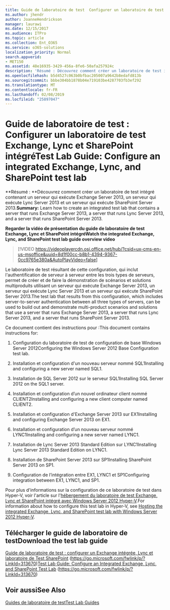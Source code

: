 ```yaml
---
title: Guide de laboratoire de test  Configurer un laboratoire de test Exchange, Lync et SharePoint intégré
ms.author: jhendr
author: JoanneHendrickson
manager: laurawi
ms.date: 12/15/2017
ms.audience: ITPro
ms.topic: article
ms.collection: Ent_O365
ms.service: o365-solutions
localization_priority: Normal
search.appverid:
- MET150
ms.assetid: 48e16935-3429-456a-8fe6-50afa257924c
description: 'Résumé : Découvrez comment créer un laboratoire de test intégré contenant un serveur qui exécute Exchange Server 2013, un serveur qui exécute Lync Server 2013 et un serveur qui exécute SharePoint Server 2013.'
ms.openlocfilehash: b5d4527c063b0bfbac205007a9642b8edafd813b
ms.sourcegitcommit: bbbe304bb1878b04e719103be4287703fb3ef292
ms.translationtype: MT
ms.contentlocale: fr-FR
ms.lasthandoff: 02/08/2019
ms.locfileid: "25897047"
---
```

# <a name="test-lab-guide-configure-an-integrated-exchange-lync-and-sharepoint-test-lab"></a><span data-ttu-id="8f3e9-103">Guide de laboratoire de test : Configurer un laboratoire de test Exchange, Lync et SharePoint intégré</span><span class="sxs-lookup"><span data-stu-id="8f3e9-103">Test Lab Guide: Configure an integrated Exchange, Lync, and SharePoint test lab</span></span>

 <span data-ttu-id="8f3e9-104">\*\*Résumé : \*\*Découvrez comment créer un laboratoire de test intégré contenant un serveur qui exécute Exchange Server 2013, un serveur qui exécute Lync Server 2013 et un serveur qui exécute SharePoint Server 2013.</span><span class="sxs-lookup"><span data-stu-id="8f3e9-104">**Summary:** Learn how to create an integrated test lab that contains a server that runs Exchange Server 2013, a server that runs Lync Server 2013, and a server that runs SharePoint Server 2013.</span></span>
 
<span data-ttu-id="8f3e9-105">**Regarder la vidéo de présentation du guide de laboratoire de test Exchange, Lync et SharePoint intégré**</span><span class="sxs-lookup"><span data-stu-id="8f3e9-105">**Watch the integrated Exchange, Lync, and SharePoint test lab guide overview video**</span></span>

> [!VIDEO https://videoplayercdn.osi.office.net/hub/?csid=ux-cms-en-us-msoffice&uuid=8d1f00cc-b8b1-4394-9367-0cc9765e380a&AutoPlayVideo=false]
 
<span data-ttu-id="8f3e9-106">Le laboratoire de test résultant de cette configuration, qui inclut l'authentification de serveur à serveur entre les trois types de serveurs, permet de créer et de faire la démonstration de scénarios et solutions multiproduits utilisant un serveur qui exécute Exchange Server 2013, un serveur qui exécute Lync Server 2013 et un serveur qui exécute SharePoint Server 2013.</span><span class="sxs-lookup"><span data-stu-id="8f3e9-106">The test lab that results from this configuration, which includes server-to-server authentication between all three types of servers, can be used to build out and demonstrate multi-product scenarios and solutions that use a server that runs Exchange Server 2013, a server that runs Lync Server 2013, and a server that runs SharePoint Server 2013.</span></span>
  
<span data-ttu-id="8f3e9-107">Ce document contient des instructions pour :</span><span class="sxs-lookup"><span data-stu-id="8f3e9-107">This document contains instructions for:</span></span>
  
1. <span data-ttu-id="8f3e9-108">Configuration du laboratoire de test de configuration de base Windows Server 2012</span><span class="sxs-lookup"><span data-stu-id="8f3e9-108">Configuring the Windows Server 2012 Base Configuration test lab.</span></span>
    
2. <span data-ttu-id="8f3e9-109">Installation et configuration d'un nouveau serveur nommé SQL1</span><span class="sxs-lookup"><span data-stu-id="8f3e9-109">Installing and configuring a new server named SQL1.</span></span>
    
3. <span data-ttu-id="8f3e9-110">Installation de SQL Server 2012 sur le serveur SQL1</span><span class="sxs-lookup"><span data-stu-id="8f3e9-110">Installing SQL Server 2012 on the SQL1 server.</span></span>
    
4. <span data-ttu-id="8f3e9-111">Installation et configuration d’un nouvel ordinateur client nommé CLIENT2</span><span class="sxs-lookup"><span data-stu-id="8f3e9-111">Installing and configuring a new client computer named CLIENT2.</span></span>
    
5. <span data-ttu-id="8f3e9-112">Installation et configuration d'Exchange Server 2013 sur EX1</span><span class="sxs-lookup"><span data-stu-id="8f3e9-112">Installing and configuring Exchange Server 2013 on EX1.</span></span>
    
6. <span data-ttu-id="8f3e9-113">Installation et configuration d’un nouveau serveur nommé LYNC1</span><span class="sxs-lookup"><span data-stu-id="8f3e9-113">Installing and configuring a new server named LYNC1.</span></span>
    
7. <span data-ttu-id="8f3e9-114">Installation de Lync Server 2013 Standard Edition sur LYNC1</span><span class="sxs-lookup"><span data-stu-id="8f3e9-114">Installing Lync Server 2013 Standard Edition on LYNC1.</span></span>
    
8. <span data-ttu-id="8f3e9-115">Installation de SharePoint Server 2013 sur SP1</span><span class="sxs-lookup"><span data-stu-id="8f3e9-115">Installing SharePoint Server 2013 on SP1.</span></span>
    
9. <span data-ttu-id="8f3e9-116">Configuration de l’intégration entre EX1, LYNC1 et SP1</span><span class="sxs-lookup"><span data-stu-id="8f3e9-116">Configuring integration between EX1, LYNC1, and SP1.</span></span>
    
<span data-ttu-id="8f3e9-117">Pour plus d'informations sur la configuration de ce laboratoire de test dans Hyper-V, voir l'article sur l'[hébergement du laboratoire de test Exchange, Lync et SharePoint intégré avec Windows Server 2012 Hyper-V](https://social.technet.microsoft.com/wiki/contents/articles/18483.hosting-the-integrated-exchange-lync-and-sharepoint-test-lab-with-windows-server-2012-hyper-v.aspx).</span><span class="sxs-lookup"><span data-stu-id="8f3e9-117">For information about how to configure this test lab in Hyper-V, see [Hosting the integrated Exchange, Lync, and SharePoint test lab with Windows Server 2012 Hyper-V](https://social.technet.microsoft.com/wiki/contents/articles/18483.hosting-the-integrated-exchange-lync-and-sharepoint-test-lab-with-windows-server-2012-hyper-v.aspx).</span></span>
  
## <a name="download-the-test-lab-guide"></a><span data-ttu-id="8f3e9-118">Télécharger le guide de laboratoire de test</span><span class="sxs-lookup"><span data-stu-id="8f3e9-118">Download the test lab guide</span></span>

<span data-ttu-id="8f3e9-119">[Guide de laboratoire de test : configurer un Exchange intégrée, Lync et laboratoire de Test SharePoint](https://go.microsoft.com/fwlink/p/?LinkId=313670) (https://go.microsoft.com/fwlink/p/?LinkId=313670)</span><span class="sxs-lookup"><span data-stu-id="8f3e9-119">[Test Lab Guide: Configure an Integrated Exchange, Lync, and SharePoint Test Lab](https://go.microsoft.com/fwlink/p/?LinkId=313670) (https://go.microsoft.com/fwlink/p/?LinkId=313670)</span></span>
  
## <a name="see-also"></a><span data-ttu-id="8f3e9-120">Voir aussi</span><span class="sxs-lookup"><span data-stu-id="8f3e9-120">See Also</span></span>

[<span data-ttu-id="8f3e9-121">Guides de laboratoire de test</span><span class="sxs-lookup"><span data-stu-id="8f3e9-121">Test Lab Guides</span></span>](https://go.microsoft.com/fwlink/p/?LinkId=202817)




